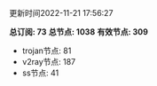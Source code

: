 更新时间2022-11-21 17:56:27

**总订阅: 73**
**总节点: 1038**
**有效节点: 309**
- trojan节点: 81
- v2ray节点: 187
- ss节点: 41
